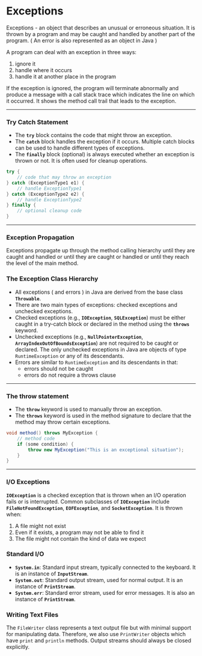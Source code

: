 # Exceptions

Exceptions - an object that describes an unusual or erroneous situation. It is thrown by a program and may be caught and handled by another part of the program. ( An error is also represented as an object in Java ) 

A program can deal with an exception in three ways:

1. ignore it
2. handle where it occurs
3. handle it at another place in the program

If the exception is ignored, the program will terminate abnormally and produce a message with a call stack trace which indicates the line on which it occurred. It shows the method call trail that leads to the exception.

---
### Try Catch Statement

- The **`try`** block contains the code that might throw an exception.
- The **`catch`** block handles the exception if it occurs. Multiple catch blocks can be used to handle different types of exceptions.
- The **`finally`** block (optional) is always executed whether an exception is thrown or not. It is often used for cleanup operations.
```java
try {
    // code that may throw an exception
} catch (ExceptionType1 e1) {
    // handle ExceptionType1
} catch (ExceptionType2 e2) {
    // handle ExceptionType2
} finally {
    // optional cleanup code
}
```

---
### Exception Propagation

Exceptions propagate up through the method calling hierarchy until they are caught and handled or until they are caught or handled or until they reach the level of the main method. 

### The Exception Class Hierarchy

- All exceptions ( and errors ) in Java are derived from the base class **`Throwable`**.
- There are two main types of exceptions: checked exceptions and unchecked exceptions.
- Checked exceptions (e.g., **`IOException`**, **`SQLException`**) must be either caught in a try-catch block or declared in the method using the **`throws`** keyword.
- Unchecked exceptions (e.g., **`NullPointerException`**, **`ArrayIndexOutOfBoundsException`**) are not required to be caught or declared. The only unchecked exceptions in Java are objects of type `RuntimeException` or any of its descendants.
- Errors are similar to `RuntimeException` and its descendants in that:
    - errors should not be caught
    - errors do not require a throws clause

---
### The throw statement
- The **`throw`** keyword is used to manually throw an exception.
- The **`throws`** keyword is used in the method signature to declare that the method may throw certain exceptions.
```java
void method() throws MyException {
    // method code
    if (some condition) {
        throw new MyException("This is an exceptional situation");
    }
}
```

---
### I/O Exceptions

**`IOException`** is a checked exception that is thrown when an I/O operation fails or is interrupted. Common subclasses of **`IOException`** include **`FileNotFoundException`**, **`EOFException`**, and **`SocketException`**. It is thrown when: 

1. A file might not exist
2. Even if it exists, a program may not be able to find it
3. The file might not contain the kind of data we expect

### Standard I/O

- **`System.in`**: Standard input stream, typically connected to the keyboard. It is an instance of **`InputStream`**.
- **`System.out`**: Standard output stream, used for normal output. It is an instance of **`PrintStream`**.
- **`System.err`**: Standard error stream, used for error messages. It is also an instance of **`PrintStream`**.

### Writing Text Files

The `FileWriter` class represents a text output file but with minimal support for manipulating data. Therefore, we also use `PrintWriter` objects which have `print` and `println` methods. Output streams should always be closed explicitly.
